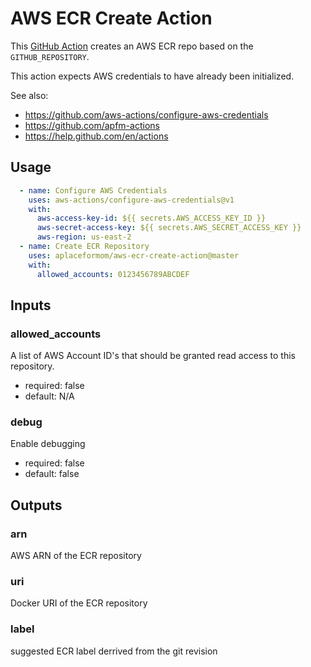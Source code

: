 AWS ECR Create Action
=====================

This [GitHub Action][GitHub Actions] creates an AWS ECR repo based on the
`GITHUB_REPOSITORY`.

This action expects AWS credentials to have already been initialized.

See also:
- https://github.com/aws-actions/configure-aws-credentials
- https://github.com/apfm-actions
- https://help.github.com/en/actions

Usage
-----

```yaml
  - name: Configure AWS Credentials
    uses: aws-actions/configure-aws-credentials@v1
    with:
      aws-access-key-id: ${{ secrets.AWS_ACCESS_KEY_ID }}
      aws-secret-access-key: ${{ secrets.AWS_SECRET_ACCESS_KEY }}
      aws-region: us-east-2
  - name: Create ECR Repository
    uses: aplaceformom/aws-ecr-create-action@master
    with:
      allowed_accounts: 0123456789ABCDEF
```

Inputs
------

### allowed_accounts
A list of AWS Account ID's that should be granted read access to this repository.
- required: false
- default: N/A

### debug
Enable debugging
- required: false
- default: false

Outputs
-------

### arn
AWS ARN of the ECR repository

### uri
Docker URI of the ECR repository

### label
 suggested ECR label derrived from the git revision

[//]: # (The following are reference links used elsewhere in the document)

[Git]: https://git-scm.com/
[GitHub]: https://www.github.com
[GitHub Actions]: https://help.github.com/en/actions
[Terraform]: https://www.terraform.io/
[Docker]: https://www.docker.com
[Dockerfile]: https://docs.docker.com/engine/reference/builder/
